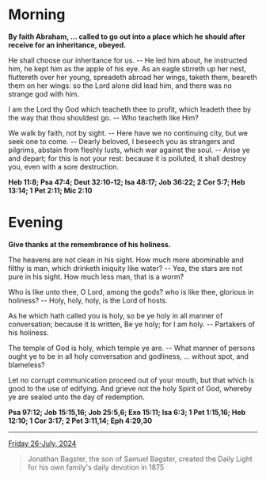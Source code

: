 # Morning

**By faith Abraham, ... called to go out into a place which he should after receive for an inheritance, obeyed.**
 
He shall choose our inheritance for us. -- He led him about, he instructed him, he kept him as the apple of his eye. As an eagle stirreth up her nest, fluttereth over her young, spreadeth abroad her wings, taketh them, beareth them on her wings: so the Lord alone did lead him, and there was no strange god with him.
 
I am the Lord thy God which teacheth thee to profit, which leadeth thee by the way that thou shouldest go. -- Who teacheth like Him?
 
We walk by faith, not by sight. -- Here have we no continuing city, but we seek one to come. -- Dearly beloved, I beseech you as strangers and pilgrims, abstain from fleshly lusts, which war against the soul. -- Arise ye and depart; for this is not your rest: because it is polluted, it shall destroy you, even with a sore destruction.  

**Heb 11:8; Psa 47:4; Deut 32:10‑12; Isa 48:17; Job 36:22; 2 Cor 5:7; Heb 13:14; 1 Pet 2:11; Mic 2:10**

# Evening

**Give thanks at the remembrance of his holiness.**
 
The heavens are not clean in his sight. How much more abominable and filthy is man, which drinketh iniquity like water? -- Yea, the stars are not pure in his sight. How much less man, that is a worm?
 
Who is like unto thee, O Lord, among the gods? who is like thee, glorious in holiness? -- Holy, holy, holy, is the Lord of hosts.
 
As he which hath called you is holy, so be ye holy in all manner of conversation; because it is written, Be ye holy; for I am holy. -- Partakers of his holiness.
 
The temple of God is holy, which temple ye are. -- What manner of persons ought ye to be in all holy conversation and godliness, ... without spot, and blameless?
 
Let no corrupt communication proceed out of your mouth, but that which is good to the use of edifying. And grieve not the holy Spirit of God, whereby ye are sealed unto the day of redemption.  

**Psa 97:12; Job 15:15,16; Job 25:5,6; Exo 15:11; Isa 6:3; 1 Pet 1:15,16; Heb 12:10; 1 Cor 3:17; 2 Pet 3:11,14; Eph 4:29,30**

---

[Friday 26-July, 2024](https://t.me/s/daily_light)

> Jonathan Bagster, the son of Samuel Bagster, created the Daily Light for his own family's daily devotion in 1875

